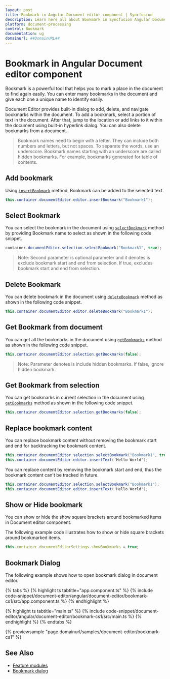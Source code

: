 ```yaml
---
layout: post
title: Bookmark in Angular Document editor component | Syncfusion
description: Learn here all about Bookmark in Syncfusion Angular Document editor component of Syncfusion Essential JS 2 and more.
platform: document-processing
control: Bookmark 
documentation: ug
domainurl: ##DomainURL##
---
```


# Bookmark in Angular Document editor component

Bookmark is a powerful tool that helps you to mark a place in the document to find again easily. You can enter many bookmarks in the document and give each one a unique name to identify easily.

Document Editor provides built-in dialog to add, delete, and navigate bookmarks within the document. To add a bookmark, select a portion of text in the document. After that, jump to the location or add links to it within the document using built-in hyperlink dialog. You can also delete bookmarks from a document.

>Bookmark names need to begin with a letter. They can include both numbers and letters, but not spaces. To separate the words, use an underscore.
>Bookmark names starting with an underscore are called hidden bookmarks. For example, bookmarks generated for table of contents.

## Add bookmark

Using [`insertBookmark`](https://ej2.syncfusion.com/angular/documentation/api/document-editor/editor#insertbookmark) method, Bookmark can be added to the selected text.

```csharp
this.container.documentEditor.editor.insertBookmark("Bookmark1");
```

## Select Bookmark

You can select the bookmark in the document using [`selectBookmark`](https://ej2.syncfusion.com/angular/documentation/api/document-editor/selection#selectbookmark) method by providing Bookmark name to select as shown in the following code snippet.

```csharp
container.documentEditor.selection.selectBookmark("Bookmark1", true);
```
>Note: Second parameter is optional parameter and it denotes is exclude bookmark start and end from selection. If true, excludes bookmark start and end from selection.

## Delete Bookmark

You can delete bookmark in the document using [`deleteBookmark`](https://ej2.syncfusion.com/angular/documentation/api/document-editor/editor#deletebookmark) method as shown in the following code snippet.

```csharp
this.container.documentEditor.editor.deleteBookmark("Bookmark1");
```

## Get Bookmark from document

You can get all the bookmarks in the document using [`getBookmarks`](https://ej2.syncfusion.com/angular/documentation/api/document-editor#getbookmarks) method as shown in the following code snippet.

```csharp
this.container.documentEditor.selection.getBookmarks(false);
```

>Note: Parameter denotes is include hidden bookmarks. If false, ignore hidden bookmark.

## Get Bookmark from selection

You can get bookmarks in current selection in the document using [`getBookmarks`](https://ej2.syncfusion.com/angular/documentation/api/document-editor/selection#getbookmarks) method as shown in the following code snippet.

```csharp
this.container.documentEditor.selection.getBookmarks(false);
```

## Replace bookmark content

You can replace bookmark content without removing the bookmark start and end for backtracking the bookmark content.

```csharp
this.container.documentEditor.selection.selectBookmark("Bookmark1", true);
this.container.documentEditor.editor.insertText('Hello World');
```

You can replace content by removing the bookmark start and end, thus the bookmark content can't be tracked in future.

```csharp
this.container.documentEditor.selection.selectBookmark("Bookmark1");
this.container.documentEditor.editor.insertText('Hello World');
```

## Show or Hide bookmark

You can show or hide the show square brackets around bookmarked items in Document editor component.

The following example code illustrates how to show or hide square brackets around bookmarked items.

```typescript
this.container.documentEditorSettings.showBookmarks = true;
```

## Bookmark Dialog

The following example shows how to open bookmark dialog in document editor.

{% tabs %}
{% highlight ts tabtitle="app.component.ts" %}
{% include code-snippet/document-editor/angular/document-editor/bookmark-cs1/src/app.component.ts %}
{% endhighlight %}

{% highlight ts tabtitle="main.ts" %}
{% include code-snippet/document-editor/angular/document-editor/bookmark-cs1/src/main.ts %}
{% endhighlight %}
{% endtabs %}
  
{% previewsample "page.domainurl/samples/document-editor/bookmark-cs1" %}

## See Also

* [Feature modules](./feature-module)
* [Bookmark dialog](./dialog#bookmark-dialog)
